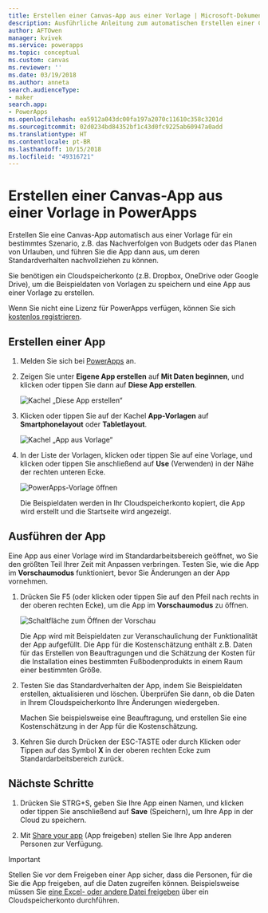 ```yaml
---
title: Erstellen einer Canvas-App aus einer Vorlage | Microsoft-Dokumentation
description: Ausführliche Anleitung zum automatischen Erstellen einer Canvas-App auf Grundlage einer PowerApps-Vorlage
author: AFTOwen
manager: kvivek
ms.service: powerapps
ms.topic: conceptual
ms.custom: canvas
ms.reviewer: ''
ms.date: 03/19/2018
ms.author: anneta
search.audienceType:
- maker
search.app:
- PowerApps
ms.openlocfilehash: ea5912a043dc00fa197a2070c11610c358c3201d
ms.sourcegitcommit: 02d0234bd84352bf1c43d0fc9225ab60947a0add
ms.translationtype: HT
ms.contentlocale: pt-BR
ms.lasthandoff: 10/15/2018
ms.locfileid: "49316721"
---
```

# <a name="create-a-canvas-app-from-a-template-in-powerapps"></a>Erstellen einer Canvas-App aus einer Vorlage in PowerApps

Erstellen Sie eine Canvas-App automatisch aus einer Vorlage für ein bestimmtes Szenario, z.B. das Nachverfolgen von Budgets oder das Planen von Urlauben, und führen Sie die App dann aus, um deren Standardverhalten nachvollziehen zu können.

Sie benötigen ein Cloudspeicherkonto (z.B. Dropbox, OneDrive oder Google Drive), um die Beispieldaten von Vorlagen zu speichern und eine App aus einer Vorlage zu erstellen.

Wenn Sie nicht eine Lizenz für PowerApps verfügen, können Sie sich [kostenlos registrieren](../signup-for-powerapps.md).

## <a name="create-an-app"></a>Erstellen einer App

1. Melden Sie sich bei [PowerApps](http://web.powerapps.com?utm_source=padocs&utm_medium=linkinadoc&utm_campaign=referralsfromdoc) an.

1. Zeigen Sie unter **Eigene App erstellen** auf **Mit Daten beginnen**, und klicken oder tippen Sie dann auf **Diese App erstellen**.

    ![Kachel „Diese App erstellen“](./media/get-started-test-drive/make-this-app.png)

1. Klicken oder tippen Sie auf der Kachel **App-Vorlagen** auf **Smartphonelayout** oder **Tabletlayout**.

    ![Kachel „App aus Vorlage“](./media/get-started-test-drive/template-tile.png)

4. In der Liste der Vorlagen, klicken oder tippen Sie auf eine Vorlage, und klicken oder tippen Sie anschließend auf **Use** (Verwenden) in der Nähe der rechten unteren Ecke.

    ![PowerApps-Vorlage öffnen](./media/get-started-test-drive/open-template.png)

    Die Beispieldaten werden in Ihr Cloudspeicherkonto kopiert, die App wird erstellt und die Startseite wird angezeigt.

## <a name="run-the-app"></a>Ausführen der App
Eine App aus einer Vorlage wird im Standardarbeitsbereich geöffnet, wo Sie den größten Teil Ihrer Zeit mit Anpassen verbringen. Testen Sie, wie die App im **Vorschaumodus** funktioniert, bevor Sie Änderungen an der App vornehmen.

1. Drücken Sie F5 (oder klicken oder tippen Sie auf den Pfeil nach rechts in der oberen rechten Ecke), um die App im **Vorschaumodus** zu öffnen.

    ![Schaltfläche zum Öffnen der Vorschau](./media/get-started-test-drive/open-preview.png)

    Die App wird mit Beispieldaten zur Veranschaulichung der Funktionalität der App aufgefüllt. Die App für die Kostenschätzung enthält z.B. Daten für das Erstellen von Beauftragungen und die Schätzung der Kosten für die Installation eines bestimmten Fußbodenprodukts in einem Raum einer bestimmten Größe.

4. Testen Sie das Standardverhalten der App, indem Sie Beispieldaten erstellen, aktualisieren und löschen. Überprüfen Sie dann, ob die Daten in Ihrem Cloudspeicherkonto Ihre Änderungen wiedergeben.

    Machen Sie beispielsweise eine Beauftragung, und erstellen Sie eine Kostenschätzung in der App für die Kostenschätzung.

5. Kehren Sie durch Drücken der ESC-TASTE oder durch Klicken oder Tippen auf das Symbol **X** in der oberen rechten Ecke zum Standardarbeitsbereich zurück.

## <a name="next-steps"></a>Nächste Schritte
1. Drücken Sie STRG+S, geben Sie Ihre App einen Namen, und klicken oder tippen Sie anschließend auf **Save** (Speichern), um Ihre App in der Cloud zu speichern.

1. Mit [Share your app](share-app.md) (App freigeben) stellen Sie Ihre App anderen Personen zur Verfügung.

> [!IMPORTANT]
> Stellen Sie vor dem Freigeben einer App sicher, dass die Personen, für die Sie die App freigeben, auf die Daten zugreifen können. Beispielsweise müssen Sie [eine Excel- oder andere Datei freigeben](share-app-data.md) über ein Cloudspeicherkonto durchführen.

